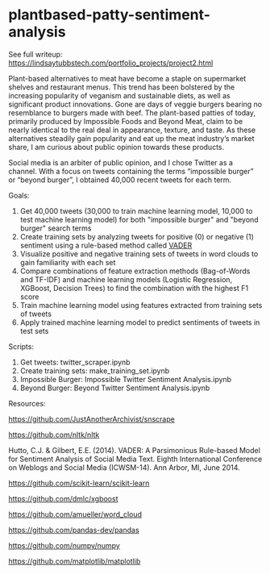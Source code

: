 # plantbased-patty-sentiment-analysis
See full writeup: https://lindsaytubbstech.com/portfolio_projects/project2.html

Plant-based alternatives to meat have become a staple on supermarket shelves and restaurant menus. This trend has been bolstered by the increasing popularity of veganism and sustainable diets, as well as significant product innovations. Gone are days of veggie burgers bearing no resemblance to burgers made with beef. The plant-based patties of today, primarily produced by Impossible Foods and Beyond Meat, claim to be nearly identical to the real deal in appearance, texture, and taste. As these alternatives steadily gain popularity and eat up the meat industry’s market share, I am curious about public opinion towards these products.

Social media is an arbiter of public opinion, and I chose Twitter as a channel. With a focus on tweets containing the terms “impossible burger” or “beyond burger”, I obtained 40,000 recent tweets for each term.

Goals:
<ol>
  <li>Get 40,000 tweets (30,000 to train machine learning model, 10,000 to test machine learning model) for both "impossible burger" and "beyond burger" search terms</li>
  <li>Create training sets by analyzing tweets for positive (0) or negative (1) sentiment using a rule-based method called <a href="https://github.com/nltk/nltk/blob/develop/nltk/sentiment/vader.py">VADER</a></li>
  <li>Visualize positive and negative training sets of tweets in word clouds to gain familiarity with each set</li>
  <li>Compare combinations of feature extraction methods (Bag-of-Words and TF-IDF) and machine learning models (Logistic Regression, XGBoost, Decision Trees) to find the combination with the highest F1 score</li>
  <li>Train machine learning model using features extracted from training sets of tweets</li>
  <li>Apply trained machine learning model to predict sentiments of tweets in test sets</li>
</ol>

Scripts:
<ol>
  <li>Get tweets: twitter_scraper.ipynb</li>
  <li>Create training sets: make_training_set.ipynb</li>
  <li>Impossible Burger: Impossible Twitter Sentiment Analysis.ipynb</li>
  <li>Beyond Burger: Beyond Twitter Sentiment Analysis.ipynb</li>
</ol>

Resources:

https://github.com/JustAnotherArchivist/snscrape

https://github.com/nltk/nltk

Hutto, C.J. & Gilbert, E.E. (2014). VADER: A Parsimonious Rule-based Model for
Sentiment Analysis of Social Media Text. Eighth International Conference on
Weblogs and Social Media (ICWSM-14). Ann Arbor, MI, June 2014.

https://github.com/scikit-learn/scikit-learn

https://github.com/dmlc/xgboost

https://github.com/amueller/word_cloud

https://github.com/pandas-dev/pandas

https://github.com/numpy/numpy

https://github.com/matplotlib/matplotlib

